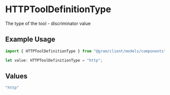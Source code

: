 # HTTPToolDefinitionType

The type of the tool - discriminator value

## Example Usage

```typescript
import { HTTPToolDefinitionType } from "@gram/client/models/components";

let value: HTTPToolDefinitionType = "http";
```

## Values

```typescript
"http"
```